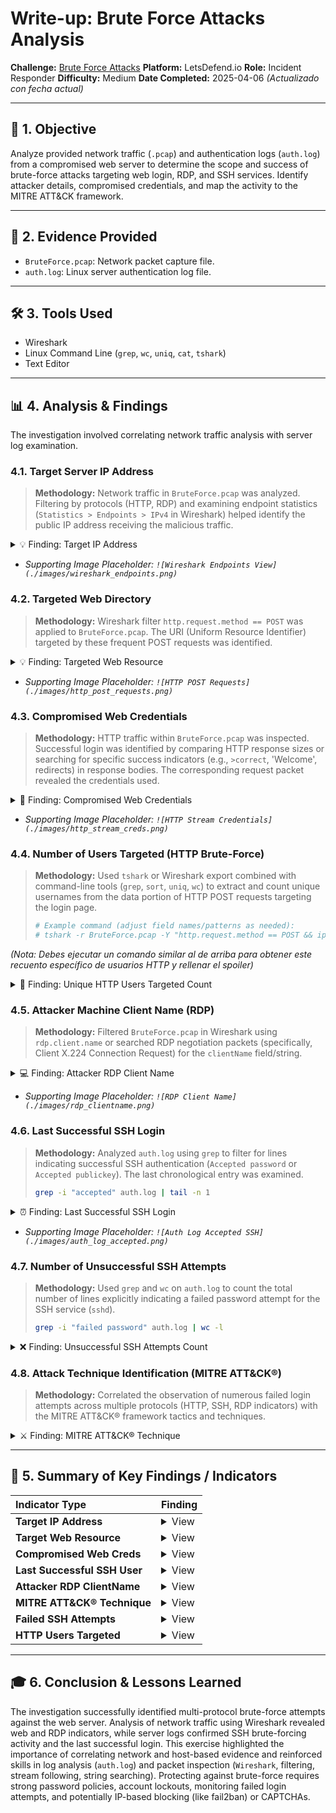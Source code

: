 # Write-up: Brute Force Attacks Analysis

**Challenge:** [Brute Force Attacks](https://app.letsdefend.io/challenge/brute-force-attacks)
**Platform:** LetsDefend.io
**Role:** Incident Responder
**Difficulty:** Medium
**Date Completed:** 2025-04-06 *(Actualizado con fecha actual)*

---

## 🎯 1. Objective

Analyze provided network traffic (`.pcap`) and authentication logs (`auth.log`) from a compromised web server to determine the scope and success of brute-force attacks targeting web login, RDP, and SSH services. Identify attacker details, compromised credentials, and map the activity to the MITRE ATT&CK framework.

---

## 📁 2. Evidence Provided

* `BruteForce.pcap`: Network packet capture file.
* `auth.log`: Linux server authentication log file.

---

## 🛠️ 3. Tools Used

* Wireshark
* Linux Command Line (`grep`, `wc`, `uniq`, `cat`, `tshark`)
* Text Editor

---

## 📊 4. Analysis & Findings

The investigation involved correlating network traffic analysis with server log examination.

### 4.1. Target Server IP Address

> **Methodology:** Network traffic in `BruteForce.pcap` was analyzed. Filtering by protocols (HTTP, RDP) and examining endpoint statistics (`Statistics > Endpoints > IPv4` in Wireshark) helped identify the public IP address receiving the malicious traffic.

<details>
<summary>💡 Finding: Target IP Address</summary>
The targeted web server IP address is **`51.116.96.181`**.
</details>

* _Supporting Image Placeholder: `![Wireshark Endpoints View](./images/wireshark_endpoints.png)`_

### 4.2. Targeted Web Directory

> **Methodology:** Wireshark filter `http.request.method == POST` was applied to `BruteForce.pcap`. The URI (Uniform Resource Identifier) targeted by these frequent POST requests was identified.

<details>
<summary>💡 Finding: Targeted Web Resource</summary>
The brute-force attack primarily targeted the **`/index.php`** page/script.
</details>

* _Supporting Image Placeholder: `![HTTP POST Requests](./images/http_post_requests.png)`_

### 4.3. Compromised Web Credentials

> **Methodology:** HTTP traffic within `BruteForce.pcap` was inspected. Successful login was identified by comparing HTTP response sizes or searching for specific success indicators (e.g., `>correct`, 'Welcome', redirects) in response bodies. The corresponding request packet revealed the credentials used.

<details>
<summary>🔑 Finding: Compromised Web Credentials</summary>
* Username: **`web-hacker`**
* Password: **`admin12345`**
</details>

* _Supporting Image Placeholder: `![HTTP Stream Credentials](./images/http_stream_creds.png)`_

### 4.4. Number of Users Targeted (HTTP Brute-Force)

> **Methodology:** Used `tshark` or Wireshark export combined with command-line tools (`grep`, `sort`, `uniq`, `wc`) to extract and count unique usernames from the data portion of HTTP POST requests targeting the login page.
> ```bash
> # Example command (adjust field names/patterns as needed):
> # tshark -r BruteForce.pcap -Y "http.request.method == POST && ip.dst==51.116.96.181" -T fields -e http.file_data | grep 'username=' | sort | uniq | wc -l
> ```

*(Nota: Debes ejecutar un comando similar al de arriba para obtener este recuento específico de usuarios HTTP y rellenar el spoiler)*
<details>
<summary>🔢 Finding: Unique HTTP Users Targeted Count</summary>
**`[COUNT_HERE]`** unique user accounts were targeted via the web interface.
</details>

### 4.5. Attacker Machine Client Name (RDP)

> **Methodology:** Filtered `BruteForce.pcap` in Wireshark using `rdp.client.name` or searched RDP negotiation packets (specifically, Client X.224 Connection Request) for the `clientName` field/string.

<details>
<summary>💻 Finding: Attacker RDP Client Name</summary>
The attacker's machine name observed in RDP traffic is **`t3m0-virtual-ma`**.
</details>

* _Supporting Image Placeholder: `![RDP Client Name](./images/rdp_clientname.png)`_

### 4.6. Last Successful SSH Login

> **Methodology:** Analyzed `auth.log` using `grep` to filter for lines indicating successful SSH authentication (`Accepted password` or `Accepted publickey`). The last chronological entry was examined.
> ```bash
> grep -i "accepted" auth.log | tail -n 1
> ```

<details>
<summary>⏰ Finding: Last Successful SSH Login</summary>
User **`mmox`** at **`11:43:54`**. *(Nota: Añade la fecha completa si está disponible en tu archivo auth.log)*.
</details>

* _Supporting Image Placeholder: `![Auth Log Accepted SSH](./images/auth_log_accepted.png)`_

### 4.7. Number of Unsuccessful SSH Attempts

> **Methodology:** Used `grep` and `wc` on `auth.log` to count the total number of lines explicitly indicating a failed password attempt for the SSH service (`sshd`).
> ```bash
> grep -i "failed password" auth.log | wc -l
> ```

<details>
<summary>❌ Finding: Unsuccessful SSH Attempts Count</summary>
**`7480`** unsuccessful SSH login attempts were recorded.
</details>

### 4.8. Attack Technique Identification (MITRE ATT&CK®)

> **Methodology:** Correlated the observation of numerous failed login attempts across multiple protocols (HTTP, SSH, RDP indicators) with the MITRE ATT&CK® framework tactics and techniques.

<details>
<summary>⚔️ Finding: MITRE ATT&CK® Technique</summary>
The primary technique identified is **Brute Force (T1110)**.
</details>

---

## 📝 5. Summary of Key Findings / Indicators

| Indicator Type                | Finding                                                                 |
| :---------------------------- | :---------------------------------------------------------------------- |
| **Target IP Address** | <details><summary>View</summary>`51.116.96.181`</details>             |
| **Target Web Resource** | <details><summary>View</summary>`/index.php`</details>                 |
| **Compromised Web Creds** | <details><summary>View</summary>`web-hacker` / `admin12345`</details> |
| **Last Successful SSH User** | <details><summary>View</summary>`mmox` (at `11:43:54`)</details>         |
| **Attacker RDP ClientName** | <details><summary>View</summary>`t3m0-virtual-ma`</details>            |
| **MITRE ATT&CK® Technique** | <details><summary>View</summary>T1110 (Brute Force)</details>          |
| **Failed SSH Attempts** | <details><summary>View</summary>`7480`</details>                       |
| **HTTP Users Targeted** | <details><summary>View</summary>`[COUNT_HERE]` *(Requires calculation)*</details> |

---

## 🎓 6. Conclusion & Lessons Learned

The investigation successfully identified multi-protocol brute-force attempts against the web server. Analysis of network traffic using Wireshark revealed web and RDP indicators, while server logs confirmed SSH brute-forcing activity and the last successful login. This exercise highlighted the importance of correlating network and host-based evidence and reinforced skills in log analysis (`auth.log`) and packet inspection (`Wireshark`, filtering, stream following, string searching). Protecting against brute-force requires strong password policies, account lockouts, monitoring failed login attempts, and potentially IP-based blocking (like fail2ban) or CAPTCHAs.